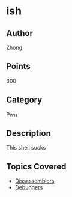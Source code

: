 # ish
## Author
Zhong
## Points
300
## Category
Pwn
## Description
This shell sucks
## Topics Covered

- [Dissassemblers](/reverse-engineering/what-are-disassemblers/)
- [Debuggers](/reverse-engineering/what-is-gdb/)
